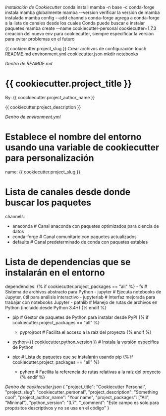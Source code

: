 _Instalación de Cookiecutter_ 
conda install mamba -n base -c conda-forge instala mamba globalmente
mamba --version verificar la versión de mamba instalada
mamba config --add channels conda-forge     agrega a conda-forge a la lista de canales desde los cuales Conda puede buscar e instalar paquetes
mamba create --name cookiecutter-personal cookiecutter=1.7.3    creación del nuevo env para cookiecutter, siempre especificar la versión para evitar problemas en el futuro

{{ cookiecutter.project_slug }} Crear archivos de configuración
touch README.md environment.yml cookiecutter.json
mkdir notebooks

_Dentro de REAMDE.md_ 
# {{ cookiecutter.project_title }}

By: {{ coockiecutter.project_author_name }} 

{{ cookiecutter.project_description }}

_Dentro de environment.yml_
# Establece el nombre del entorno usando una variable de cookiecutter para personalización
name: {{ cookiecutter.project_slug }}

# Lista de canales desde donde buscar los paquetes
channels:
  - anaconda       # Canal anaconda con paquetes optimizados para ciencia de datos
  - conda-forge    # Canal comunitario con paquetes actualizados
  - defaults       # Canal predeterminado de conda con paquetes estables

# Lista de dependencias que se instalarán en el entorno
dependencies:
  {% if cookiecutter.project_packages == "all" %}
    - fs             # Sistema de archivos abstracto para Python
    - jupyter        # Ejecuta notebooks de Jupyter, útil para análisis interactivo
    - jupyterlab     # Interfaz mejorada para trabajar con notebooks Jupyter
    - pathlib        # Manejo de rutas de archivos en Python (incluido desde Python 3.4+)
  {% endif %}
  - pip             # Gestor de paquetes de Python para instalar desde PyPI
  {% if cookiecutter.project_packages == "all" %}
    - pyprojroot     # Facilita el acceso a la raíz del proyecto
  {% endif %}
  - python={{ cookiecutter.python_version }}  # Instala la versión específica de Python

  - pip:             # Lista de paquetes que se instalarán usando pip
    {% if cookiecutter.project_packages == "all" %}
      - pyhere       # Facilita la referencia de rutas relativas a la raíz del proyecto
    {% endif %}

_Dentro de cookiecutter.json_
{
  "project_title": "Cookiecutter Personal",
  "project_slug": "cookiecutter_personal",
  "project_description": "Something cool",
  "project_author_name": "Your name",
  "project_packages": ["All", "Minimal"],
  "python_version": "3.7",
  "_comment": "Este campo es solo para propósitos descriptivos y no se usa en el código"
}



